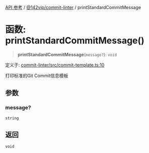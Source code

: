[API 参考](../../../index.md) / [@142vip/commit-linter](../index.md) / printStandardCommitMessage

# 函数: printStandardCommitMessage()

> **printStandardCommitMessage**(`message?`): `void`

定义于: [commit-linter/src/commit-template.ts:10](https://github.com/142vip/core-x/blob/1eb80b292cacf818428b26e34edc36554f5c80fb/packages/commit-linter/src/commit-template.ts#L10)

打印标准的Git Commit信息模板

## 参数

### message?

`string`

## 返回

`void`
